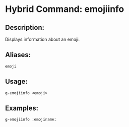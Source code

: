 # Hybrid Command: emojiinfo

## Description:
Displays information about an emoji.

## Aliases:
    emoji

## Usage:
    g-emojiinfo <emoji>

## Examples:
    g-emojiinfo :emojiname: